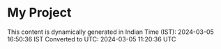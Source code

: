 # My Project

This content is dynamically generated in Indian Time (IST): 2024-03-05 16:50:36 IST
Converted to UTC: 2024-03-05 11:20:36 UTC
